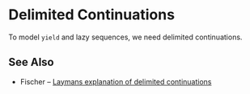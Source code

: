 # Delimited Continuations
To model `yield` and lazy sequences, we need delimited continuations.


## See Also
- Fischer – [Laymans explanation of delimited continuations](https://gist.github.com/sebfisch/2235780)